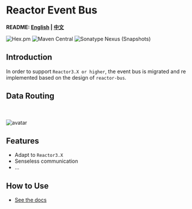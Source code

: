 # Reactor Event Bus

**README: [English](https://gitlab.yanzx-dev.cn/reactor/reactor-event-bus/blob/master/README.md) | [中文](https://gitlab.yanzx-dev.cn/reactor/reactor-event-bus/blob/master/README-zh.md)**

![Hex.pm](https://img.shields.io/hexpm/l/plug.svg?color=green)
![Maven Central](https://img.shields.io/maven-central/v/com.github.virtualcry/reactor-event-bus.svg)
![Sonatype Nexus (Snapshots)](https://img.shields.io/nexus/snapshots/https/oss.sonatype.org/com.github.virtualcry/reactor-event-bus.svg)

## Introduction
In order to support `Reactor3.X or higher`, the event bus is migrated and re implemented based on the design of `reactor-bus`.

## Data Routing
<br><br>
![avatar](https://gitlab.yanzx-dev.cn/reactor/reactor-event-bus/raw/master/images/data-routing.svg)

## Features
* Adapt to `Reactor3.X`
* Senseless communication
* ...

## How to Use
* [See the docs](https://gitlab.yanzx-dev.cn/reactor/reactor-event-bus/wikis/home "See the docs")